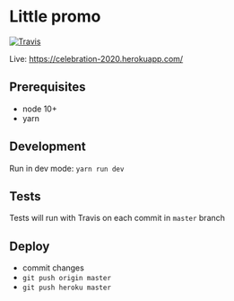 # Little promo
[![Travis][build-badge]][build]

[build-badge]: https://img.shields.io/travis/2gnc/celebrating/master.png?style=flat-square
[build]: https://travis-ci.org/2gnc/celebrating

Live: https://celebration-2020.herokuapp.com/

## Prerequisites
* node 10+
* yarn

## Development 
Run in dev mode: `yarn run dev`

## Tests
Tests will run with Travis on each commit in `master` branch

## Deploy
* commit changes
* `git push origin master`
* `git push heroku master`
